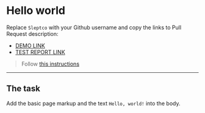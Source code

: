 # Hello world
Replace `Sleptco` with your Github username and copy the links to Pull Request description:
- [DEMO LINK](https://Sleptco.github.io/layout_hello-world/)
- [TEST REPORT LINK](https://Slepco.github.io/layout_hello-world/report/html_report/)

> Follow [this instructions](https://mate-academy.github.io/layout_task-guideline/#how-to-solve-the-layout-tasks-on-github)
___

## The task 
Add the basic page markup and the text `Hello, world!` into the body.
